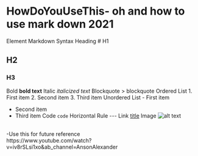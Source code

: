 # HowDoYouUseThis- oh and how to use mark down 2021

Element	Markdown Syntax
Heading	# H1
## H2
### H3
Bold	**bold text**
Italic	*italicized text*
Blockquote	> blockquote
Ordered List	1. First item
2. Second item
3. Third item
Unordered List	- First item
- Second item
- Third item
Code	`code`
Horizontal Rule	---
Link	[title](https://www.example.com)
Image	![alt text](image.jpg)

<br>
-Use this for future reference<br>
https://www.youtube.com/watch?v=iv8rSLsi1xo&ab_channel=AnsonAlexander
